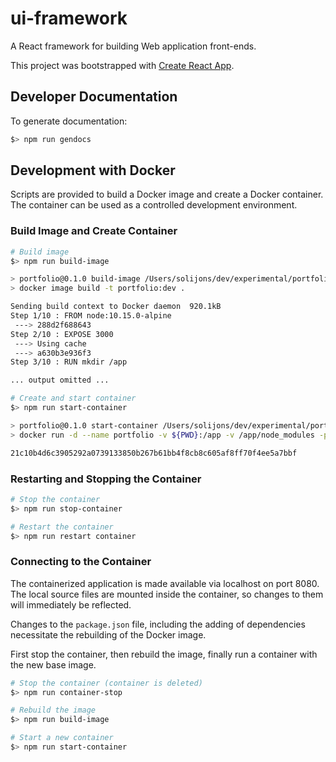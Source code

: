ui-framework
====
A React framework for building Web application front-ends.

This project was bootstrapped with
[Create React App](https://github.com/facebook/create-react-app).

Developer Documentation
-----------------------
To generate documentation:
```bash
$> npm run gendocs
```

Development with Docker
-----------------------
Scripts are provided to build a Docker image and create a Docker
container. The container can be used as a controlled development
environment.

### Build Image and Create Container
```bash
# Build image
$> npm run build-image

> portfolio@0.1.0 build-image /Users/solijons/dev/experimental/portfolio
> docker image build -t portfolio:dev .

Sending build context to Docker daemon  920.1kB
Step 1/10 : FROM node:10.15.0-alpine
 ---> 288d2f688643
Step 2/10 : EXPOSE 3000
 ---> Using cache
 ---> a630b3e936f3
Step 3/10 : RUN mkdir /app

... output omitted ...
```

```bash
# Create and start container
$> npm run start-container

> portfolio@0.1.0 start-container /Users/solijons/dev/experimental/portfolio
> docker run -d --name portfolio -v ${PWD}:/app -v /app/node_modules -p 8080:3000 --rm portfolio:dev

21c10b4d6c3905292a0739133850b267b61bb4f8cb8c605af8ff70f4ee5a7bbf
```

### Restarting and Stopping the Container
```bash
# Stop the container
$> npm run stop-container

# Restart the container
$> npm run restart container
```

### Connecting to the Container
The containerized application is made available via localhost on port
8080. The local source files are mounted inside the container, so
changes to them will immediately be reflected.

Changes to the `package.json` file, including the adding of
dependencies necessitate the rebuilding of the Docker image.

First stop the container, then rebuild the image, finally run a
container with the new base image.

```bash
# Stop the container (container is deleted)
$> npm run container-stop

# Rebuild the image
$> npm run build-image

# Start a new container
$> npm run start-container
```
